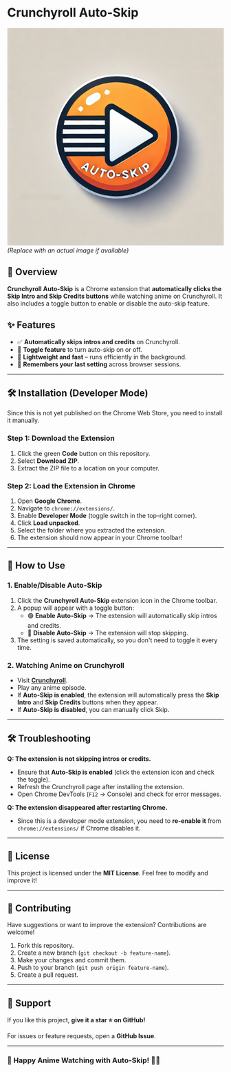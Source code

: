 # Crunchyroll Auto-Skip

![Crunchyroll Auto-Skip](icon.png) *(Replace with an actual image if available)*

## 📌 Overview
**Crunchyroll Auto-Skip** is a Chrome extension that **automatically clicks the Skip Intro and Skip Credits buttons** while watching anime on Crunchyroll. It also includes a toggle button to enable or disable the auto-skip feature.

## ✨ Features
- ✅ **Automatically skips intros and credits** on Crunchyroll.
- 🔘 **Toggle feature** to turn auto-skip on or off.
- 🚀 **Lightweight and fast** – runs efficiently in the background.
- 🔄 **Remembers your last setting** across browser sessions.

---

## 🛠 Installation (Developer Mode)
Since this is not yet published on the Chrome Web Store, you need to install it manually.

### **Step 1: Download the Extension**
1. Click the green **Code** button on this repository.
2. Select **Download ZIP**.
3. Extract the ZIP file to a location on your computer.

### **Step 2: Load the Extension in Chrome**
1. Open **Google Chrome**.
2. Navigate to `chrome://extensions/`.
3. Enable **Developer Mode** (toggle switch in the top-right corner).
4. Click **Load unpacked**.
5. Select the folder where you extracted the extension.
6. The extension should now appear in your Chrome toolbar!

---

## 🚀 How to Use
### **1. Enable/Disable Auto-Skip**
1. Click the **Crunchyroll Auto-Skip** extension icon in the Chrome toolbar.
2. A popup will appear with a toggle button:
   - 🟢 **Enable Auto-Skip** → The extension will automatically skip intros and credits.
   - 🔴 **Disable Auto-Skip** → The extension will stop skipping.
3. The setting is saved automatically, so you don't need to toggle it every time.

### **2. Watching Anime on Crunchyroll**
- Visit **[Crunchyroll](https://www.crunchyroll.com)**.
- Play any anime episode.
- If **Auto-Skip is enabled**, the extension will automatically press the **Skip Intro** and **Skip Credits** buttons when they appear.
- If **Auto-Skip is disabled**, you can manually click Skip.

---

## 🛠 Troubleshooting
**Q: The extension is not skipping intros or credits.**
- Ensure that **Auto-Skip is enabled** (click the extension icon and check the toggle).
- Refresh the Crunchyroll page after installing the extension.
- Open Chrome DevTools (`F12` → Console) and check for error messages.

**Q: The extension disappeared after restarting Chrome.**
- Since this is a developer mode extension, you need to **re-enable it** from `chrome://extensions/` if Chrome disables it.

---

## 📜 License
This project is licensed under the **MIT License**. Feel free to modify and improve it!

---

## 🌟 Contributing
Have suggestions or want to improve the extension? Contributions are welcome!
1. Fork this repository.
2. Create a new branch (`git checkout -b feature-name`).
3. Make your changes and commit them.
4. Push to your branch (`git push origin feature-name`).
5. Create a pull request.

---

## 🤝 Support
If you like this project, **give it a star ⭐ on GitHub!**

For issues or feature requests, open a **GitHub Issue**.

---

### 🎉 Happy Anime Watching with Auto-Skip! 🎥🍿

